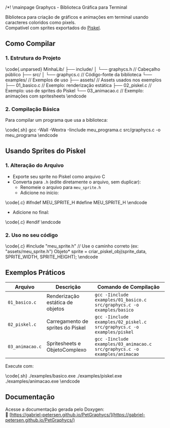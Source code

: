 /*! \mainpage Graphycs - Biblioteca Gráfica para Terminal

Biblioteca para criação de gráficos e animações em terminal usando caracteres coloridos como pixels.  
Compatível com sprites exportados do [Piskel](https://www.piskelapp.com/).

## Como Compilar

### 1. Estrutura do Projeto

\code{.unparsed}
MinhaLib/
├── include/
│   └── graphycs.h       // Cabeçalho público
├── src/
│   └── graphycs.c       // Código-fonte da biblioteca
└── examples/            // Exemplos de uso
    ├── assets/          // Assets usados nos exemplos
    ├── 01_basico.c      // Exemplo: renderização estática
    ├── 02_piskel.c      // Exemplo: uso de sprites do Piskel
    └── 03_animacao.c    // Exemplo: animações com spritesheets
\endcode

### 2. Compilação Básica

Para compilar um programa que usa a biblioteca:

\code{.sh}
gcc -Wall -Wextra -Iinclude meu_programa.c src/graphycs.c -o meu_programa
\endcode

## Usando Sprites do Piskel

### 1. Alteração do Arquivo

- Exporte seu sprite no Piskel como arquivo C
- Converta para `.h` (edite diretamente o arquivo, sem duplicar):
  - Renomeie o arquivo para `meu_sprite.h`
  - Adicione no início:

\code{.c}
#ifndef MEU_SPRITE_H
#define MEU_SPRITE_H
\endcode

  - Adicione no final:

\code{.c}
#endif
\endcode

### 2. Uso no seu código

\code{.c}
#include "meu_sprite.h" // Use o caminho correto (ex: "assets/meu_sprite.h")
Objeto* sprite = criar_piskel_obj(sprite_data, SPRITE_WIDTH, SPRITE_HEIGHT);
\endcode

## Exemplos Práticos

| Arquivo         | Descrição                          | Comando de Compilação |
|-----------------|------------------------------------|----------------------------------------------------------------------------|
| `01_basico.c`   | Renderização estática de objetos   | `gcc -Iinclude examples/01_basico.c src/graphycs.c -o examples/basico`     |
| `02_piskel.c`   | Carregamento de sprites do Piskel  | `gcc -Iinclude examples/02_piskel.c src/graphycs.c -o examples/piskel`     |
| `03_animacao.c` | Spritesheets e ObjetoComplexo      | `gcc -Iinclude examples/03_animacao.c src/graphycs.c -o examples/animacao` |

Execute com:

\code{.sh}
./examples/basico.exe
./examples/piskel.exe
./examples/animacao.exe
\endcode

## Documentação

Acesse a documentação gerada pelo Doxygen:  
🔗 [https://gabriel-petersen.github.io/PetGraphycs/](https://gabriel-petersen.github.io/PetGraphycs/)
